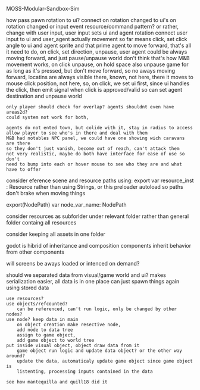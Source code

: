 MOSS-Modular-Sandbox-Sim
 

how pass pawn rotation to ui?
	connect on rotation changed to ui's on rotation changed
	or input event resource/command pattern? 
	or rather, change with user input, user input sets ui and agent rotation
		connect user input to ui and user_agent
	actually movement so far means click, set click angle to ui and agent sprite
	and that prime agent to move forward, that's all it need to do, 
	on click, set direction, unpause, 
	user agent could be always moving forward, and just pause/unpause world
	don't think that's how M&B movement works, on click unpause, on hold space 
	also unpause game for as long as it's pressed, but don't move forward, so
	no aways moving forward, 
	locatins are always visible there, known, not here, there it moves to mouse
	click position, not here, 
	so, on click, we set ui first, since ui handles the click, then emit signal
	when click is approved/valid so can set agent destination and unpause world
	
	only player should check for overlap? agents shouldnt even have areas2d?
	could system not work for both, 
	
	agents do not ented town, but colide with it, stay in radius to access
	allow player to see who's in there and deal with them
	M&B had notables NPC panel, we could have one showing wich caravans are there
	so they don't just vanish, become out of reach, can't attack them
	not very realistic, maybe do both have interface for ease of use so don't
	need to bump into each or hover mouse to see who they are and what have to offer
	 

consider eference scene and resource paths using:
	export var resource_inst : Resource
	rather than using Strings, or this preloader autoload
	so paths don't brake when moving things
	
export(NodePath) var node_var_name: NodePath

consider resources as subforlder under relevant folder rather than general
	folder containg all resources

 consider keeping all assets in one folder

godot is hibrid of inheritance and composition
components inherit behavior from other components

will screens be aways loaded or intenced on demand?

should we separated data from visual/game world and ui?	
	makes serialization easier, all data is in one place
	can just spawn things again using stored data

	use resources?
	use objects/refcounted?
		can be referenced, can't run logic, only be changed by other nodes?
	use node? keep data in main
		on object creation make resective node,
		add node to data tree
		assign to game object, 
		add game object to world tree
	put inside visual object, object draw data from it
		game object run logic and update data object? or the other way around?
		update the data, automaticaly update game object since game object is 
		listenting, processing inputs contained in the data
		
	see how mantequilla and quill18 did it
	

